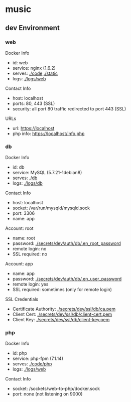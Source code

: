 # music

## dev Environment

### web

Docker Info

* id: web
* service: nginx (1.6.2)
* serves: [./code](./code) [./static](./static)
* logs: [./logs/web](./logs/web)

Contact Info

* host: localhost
* ports: 80, 443 (SSL)
* security: all port 80 traffic redirected to port 443 (SSL)

URLs

* url: [https://localhost](https://localhost)
* php info: [https://localhost/info.php](https://localhost/info.php)

### db

Docker Info

* id: db
* service: MySQL (5.7.21-1debian8)
* serves: [./db](./db)
* logs: [./logs/db](./logs/db)

Contact Info

* host: localhost
* socket: /var/run/mysqld/mysqld.sock
* port: 3306
* name: app

Account: root

* name: root
* password: [./secrets/dev/auth/db/.en_root_password](./secrets/dev/auth/db/.en_root_password)
* remote login: no
* SSL required: no

Account: app

* name: app
* password: [./secrets/dev/auth/db/.en_user_password](./secrets/dev/auth/db/.en_user_password)
* remote login: yes
* SSL required: sometimes (only for remote login)

SSL Credentials

* Certificate Authority: [./secrets/dev/ssl/db/ca.pem](./secrets/dev/ssl/db/ca.pem)
* Client Cert: [./secrets/dev/ssl/db/client-cert.pem](./secrets/dev/ssl/db/client-cert.pem)
* Client Key: [./secrets/dev/ssl/db/client-key.pem](./secrets/dev/ssl/db/client-key.pem)

### php

Docker Info

* id: php
* service: php-fpm (7.1.14)
* serves: [./code/php](./code/php)
* logs: [./logs/web](./logs/web)

Contact Info

* socket: /sockets/web-to-php/docker.sock
* port: none (not listening on 9000)